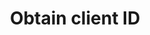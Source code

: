 ---
title: Obtain client ID
id: obtain-client-id
description: ''
slug: /obtain-client-id 
keywords: 
 - faq
 - help
pagination_next: null
pagination_prev: null
last_update: 
   date: 03/29/2023
   author: Patricia McPhee
draft: false
doc_type: reference
displayed_sidebar: secureWorkforceSidebar
---